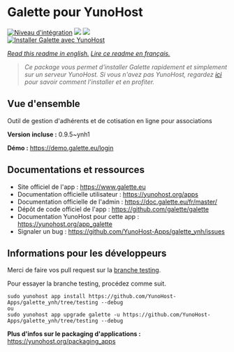 # Galette pour YunoHost

[![Niveau d'intégration](https://dash.yunohost.org/integration/galette.svg)](https://dash.yunohost.org/appci/app/galette) ![](https://ci-apps.yunohost.org/ci/badges/galette.status.svg) ![](https://ci-apps.yunohost.org/ci/badges/galette.maintain.svg)  
[![Installer Galette avec YunoHost](https://install-app.yunohost.org/install-with-yunohost.svg)](https://install-app.yunohost.org/?app=galette)

*[Read this readme in english.](./README.md)*
*[Lire ce readme en français.](./README_fr.md)*

> *Ce package vous permet d'installer Galette rapidement et simplement sur un serveur YunoHost.
Si vous n'avez pas YunoHost, regardez [ici](https://yunohost.org/#/install) pour savoir comment l'installer et en profiter.*

## Vue d'ensemble

Outil de gestion d'adhérents et de cotisation en ligne pour associations

**Version incluse :** 0.9.5~ynh1

**Démo :** https://demo.galette.eu/login

## Documentations et ressources

* Site officiel de l'app : https://www.galette.eu
* Documentation officielle utilisateur : https://yunohost.org/apps
* Documentation officielle de l'admin : https://doc.galette.eu/fr/master/
* Dépôt de code officiel de l'app : https://github.com/galette/galette
* Documentation YunoHost pour cette app : https://yunohost.org/app_galette
* Signaler un bug : https://github.com/YunoHost-Apps/galette_ynh/issues

## Informations pour les développeurs

Merci de faire vos pull request sur la [branche testing](https://github.com/YunoHost-Apps/galette_ynh/tree/testing).

Pour essayer la branche testing, procédez comme suit.
```
sudo yunohost app install https://github.com/YunoHost-Apps/galette_ynh/tree/testing --debug
ou
sudo yunohost app upgrade galette -u https://github.com/YunoHost-Apps/galette_ynh/tree/testing --debug
```

**Plus d'infos sur le packaging d'applications :** https://yunohost.org/packaging_apps